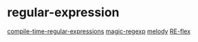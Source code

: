 # regular-expression

[compile-time-regular-expressions](https://github.com/hanickadot/compile-time-regular-expressions)
[magic-regexp](https://github.com/danielroe/magic-regexp)
[melody](https://github.com/yoav-lavi/melody)
[RE-flex](https://github.com/Genivia/RE-flex)
